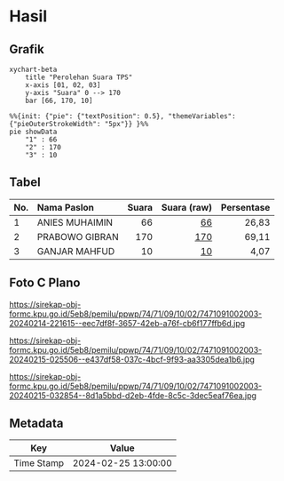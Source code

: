 # Hasil

## Grafik

```mermaid
xychart-beta
    title "Perolehan Suara TPS"
    x-axis [01, 02, 03]
    y-axis "Suara" 0 --> 170
    bar [66, 170, 10]
```

```mermaid
%%{init: {"pie": {"textPosition": 0.5}, "themeVariables": {"pieOuterStrokeWidth": "5px"}} }%%
pie showData
    "1" : 66
    "2" : 170
    "3" : 10
```

## Tabel

| No. | Nama Paslon    | Suara | Suara (raw) | Persentase |
|:--- |:-------------- | -----:| -----------:| ----------:|
| 1   | ANIES MUHAIMIN | 66    | [66][p-1]   | 26,83      |
| 2   | PRABOWO GIBRAN | 170   | [170][p-2]  | 69,11      |
| 3   | GANJAR MAHFUD  | 10    | [10][p-3]   | 4,07       |


[p-1]: https://github.com/gigit-pemilu/pemilu-2024-74-sulawesi-tenggara/blob/main/pilpres/hitung-suara/sub/74-sulawesi-tenggara/sub/71-kota-kendari/sub/09-puuwatu/sub/1002-watulondo/sub/003-tps/sub/paslon-1.txt
[p-2]: https://github.com/gigit-pemilu/pemilu-2024-74-sulawesi-tenggara/blob/main/pilpres/hitung-suara/sub/74-sulawesi-tenggara/sub/71-kota-kendari/sub/09-puuwatu/sub/1002-watulondo/sub/003-tps/sub/paslon-2.txt
[p-3]: https://github.com/gigit-pemilu/pemilu-2024-74-sulawesi-tenggara/blob/main/pilpres/hitung-suara/sub/74-sulawesi-tenggara/sub/71-kota-kendari/sub/09-puuwatu/sub/1002-watulondo/sub/003-tps/sub/paslon-3.txt

## Foto C Plano

https://sirekap-obj-formc.kpu.go.id/5eb8/pemilu/ppwp/74/71/09/10/02/7471091002003-20240214-221615--eec7df8f-3657-42eb-a76f-cb6f177ffb6d.jpg

https://sirekap-obj-formc.kpu.go.id/5eb8/pemilu/ppwp/74/71/09/10/02/7471091002003-20240215-025506--e437df58-037c-4bcf-9f93-aa3305dea1b6.jpg

https://sirekap-obj-formc.kpu.go.id/5eb8/pemilu/ppwp/74/71/09/10/02/7471091002003-20240215-032854--8d1a5bbd-d2eb-4fde-8c5c-3dec5eaf76ea.jpg


## Metadata

| Key        | Value               |
| ---------- | ------------------- |
| Time Stamp | 2024-02-25 13:00:00 |



